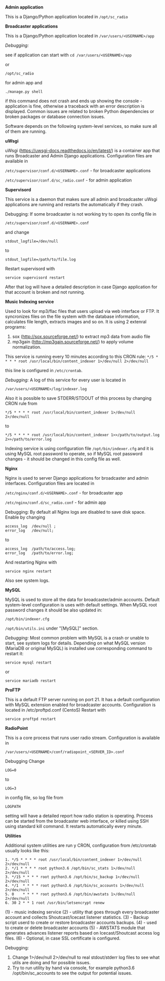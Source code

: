 **Admin application**

This is a Django/Python application located in 
`/opt/sc_radio`


**Broadcaster applications**

This is a Django/Python application located in 
`/var/users/<USERNAME>/app`

*Debugging:*

see if application can start with
`cd /var/users/<USERNAME>/app`

or

`/opt/sc_radio`

for admin app and

`./manage.py shell`

if this command does not crash and ends up showing the console - application is fine, otherwise a traceback with an error description is displayed.
Common issues are related to broken Python dependencies or broken packages or database connection issues.


Software depends on the following system-level services, so make sure all of them are running.


**uWsgi**

uWsgi (https://uwsgi-docs.readthedocs.io/en/latest/) is a container app that runs Broadcaster and Admin Django applications.
Configuration files are available in 

`/etc/supervisor/conf.d/<USERNAME>.conf` - for broadcaster applications

`/etc/supervisor/conf.d/sc_radio.conf` - for admin application

**Supervisord**

This service is a daemon that makes sure all admin and broadcaster uWsgi applications are running and restarts the automatically if they crash.

Debugging:
If some broadcaster is not working try to open its config file in 

`/etc/supervisor/conf.d/<USERNAME>.conf`

and change

`stdout_logfile=/dev/null`

to

`stdout_logfile=/path/to/file.log`

Restart supervisord with

`service supervisord restart`

After that log will have a detailed description in case Django application for that account is broken and not running.


**Music Indexing service**

Used to look for mp3/flac files that users upload via web interface or FTP. It syncronizes files on the file system with the database information, calculates file length, extracts images and so on.
It is using 2 extenral programs:

 1. sox (http://sox.sourceforge.net/) to extract mp3 data from audio file
 2. mp3gain (http://mp3gain.sourceforge.net/) to apply volume normalization.

This service is running every 10 minutes according to this CRON rule:
`*/5 * * * * root /usr/local/bin/content_indexer 1>/dev/null 2>/dev/null`

this line is configured in `/etc/crontab`.

*Debugging:*
A log of this service for every user is located in 

`/var/users/<USERNAME>/log/indexer.log`

Also it is possible to save STDERR/STDOUT of this process by changing CRON rule from 

`*/5 * * * * root /usr/local/bin/content_indexer 1>/dev/null 2>/dev/null`

to

`*/5 * * * * root /usr/local/bin/content_indexer 1>>/path/to/output.log 2>>/path/to/error.log`

Indexing service is using configuration file `/opt/bin/indexer.cfg` and it is using MySQL root password to operate, so if MySQL root password changes - it should be changed in this config file as well.


**Nginx**

Nginx is used to server Django applications for broadcaster and admin interfaces.
Configuration files are located in 

`/etc/nginx/conf.d/<USERNAME>.conf` - for broadcaster app

`/etc/nginx/conf.d/sc_radio.conf` - for admin app

Debugging:
By default all Nginx logs are disabled to save disk space. Enable by changing
```
access_log  /dev/null ;
error_log   /dev/null;
```
to
```
access_log  /path/to/access.log;
error_log   /path/to/error.log;
```
And restarting Nginx with

`service nginx restart`

Also see system logs.


**MySQL**

MySQL is used to store all the data for broadcaster/admin accounts. Default system-level configuration is uses with default settings.
When MySQL root password changes it should be also updated in:

`/opt/bin/indexer.cfg`

`/opt/bin/utils.ini` under "[MySQL]" section.

*Debugging:*
Most common problem with MySQL is a crash or unable to start, see system logs for details.
Depending on what MySQL version (MariaDB or original MySQL) is installed use corresponding command to restart it:

`service mysql restart`

or

`service mariadb restart`

**ProFTP**

This is a default FTP server running on port 21. It has a default configuration with MySQL extension enabled for broadcaster accounts.
Configuration is located in /etc/proftpd.conf (CentoS)
Restart with 

`service proftpd restart`

**RadioPoint**

This is a core process that runs user radio stream.
Configuration is available in 

`/var/users/<USERNAME>/conf/radiopoint_<SERVER_ID>.conf`

Debugging
Change 

`LOG=0`

to 

`LOG=3`

in config file, so log file from

`LOGPATH`

setting will have a detailed report how radio station is operating.
Process can be started from the broadcaster web interface, or killed using SSH using standard kill command.
It restarts automatically every minute.


**Utilities**

Additional system utilities are run y CRON, configuration from /etc/crontab usually looks like this:

```
1. */5 * * * * root /usr/local/bin/content_indexer 1>/dev/null 2>/dev/null
2. */1 * * * * root python3.6 /opt/bin/sc_stats 1>/dev/null 2>/dev/null
3. */15 * * * * root python3.6 /opt/bin/sc_backup 1>/dev/null 2>/dev/null
4. */1  * * * * root python3.6 /opt/bin/sc_accounts 1>/dev/null 2>/dev/null
5. 0    * * * * root python3.6 /opt/bin/awstats 1>/dev/null 2>/dev/null
6. 30 2 * * 1 root /usr/bin/letsencrypt renew
```

(1) - music indexing service
(2) - utility that goes through every broadcaster account and collects Shoutcast/Icecast listener statistics.
(3) - Backup script userd to create or restore broadcaster accounts backups.
(4) - used to create or delete broadcaster accounts 
(5) - AWSTATS module that generates advances listener reports based on Icecast/Shoutcast access log files.
(6) - Optional, in case SSL certificate is configured.

Debugging:
1. Change 1>/dev/null 2>/dev/null to real stdout/stderr log files to see what utils are doing and for possible issues.
2. Try to run utility by hand via console, for example python3.6 /opt/bin/sc_accounts to see the output for potential issues.
